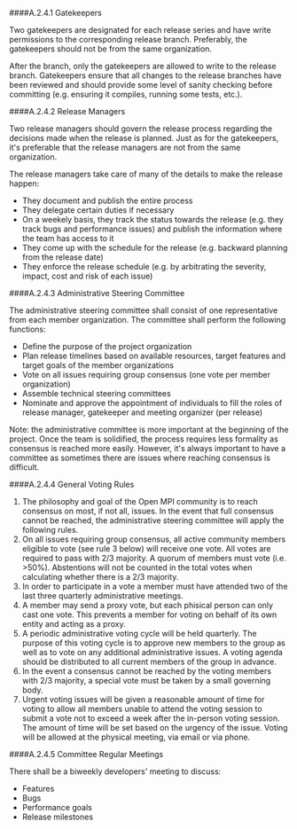 ####A.2.4.1 Gatekeepers

Two gatekeepers are designated for each release series and have write permissions to the corresponding release branch.  Preferably, the gatekeepers should not be from the same organization.

After the branch, only the gatekeepers are allowed to write to the release branch.  Gatekeepers ensure that all changes to the release branches have been reviewed and should provide some level of sanity checking before committing (e.g. ensuring it compiles, running some tests, etc.).

####A.2.4.2 Release Managers

Two release managers should govern the release process regarding the decisions made when the release is planned.  Just as for the gatekeepers, it's preferable that the release managers are not from the same organization.

The release managers take care of many of the details to make the release happen:

* They document and publish the entire process
* They delegate certain duties if necessary
* On a weekely basis, they track the status towards the release (e.g. they track bugs and performance issues) and publish the information where the team has access to it
* They come up with the schedule for the release (e.g. backward planning from the release date)
* They enforce the release schedule (e.g. by arbitrating the severity, impact, cost and risk of each issue)

####A.2.4.3 Administrative Steering Committee

The administrative steering committee shall consist of one representative from each member organization.  The committee shall perform the following functions:

* Define the purpose of the project organization
* Plan release timelines based on available resources, target features and target goals of the member organizations
* Vote on all issues requiring group consensus (one vote per member organization)
* Assemble technical steering committees
* Nominate and approve the appointment of individuals to fill the roles of release manager, gatekeeper and meeting organizer (per release)

Note: the administrative committee is more important at the beginning of the project.  Once the team is solidified, the process requires less formality as consensus is reached more easily.  However, it's always important to have a committee as sometimes there are issues where reaching consensus is difficult.

####A.2.4.4 General Voting Rules

1. The philosophy and goal of the Open MPI community is to reach consensus on most, if not all, issues.  In the event that full consensus cannot be reached, the administrative steering committee will apply the following rules.
2. On all issues requiring group consensus, all active community members eligible to vote (see rule 3 below) will receive one vote.  All votes are required to pass with 2/3 majority.  A quorum of members must vote (i.e. >50%).  Abstentions will not be counted in the total votes when calculating whether there is a 2/3 majority.
3. In order to participate in a vote a member must have attended two of the last three quarterly administrative meetings.
4. A member may send a proxy vote, but each phisical person can only cast one vote.  This prevents a member for voting on behalf of its own entity and acting as a proxy.
5. A periodic administrative voting cycle will be held quarterly.  The purpose of this voting cycle is to approve new members to the group as well as to vote on any additional administrative issues.  A voting agenda should be distributed to all current members of the group in advance.
6. In the event a consensus cannot be reached by the voting members with 2/3 majority, a special vote must be taken by a small governing body.
7. Urgent voting issues will be given a reasonable amount of time for voting to allow all members unable to attend the voting session to submit a vote not to exceed a week after the in-person voting session.  The amount of time will be set based on the urgency of the issue.  Voting will be allowed at the physical meeting, via email or via phone.

####A.2.4.5 Committee Regular Meetings

There shall be a biweekly developers' meeting to discuss:

* Features
* Bugs
* Performance goals
* Release milestones
